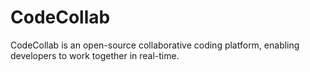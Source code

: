 # CodeCollab
CodeCollab is an open-source collaborative coding platform, enabling developers to work together in real-time.
